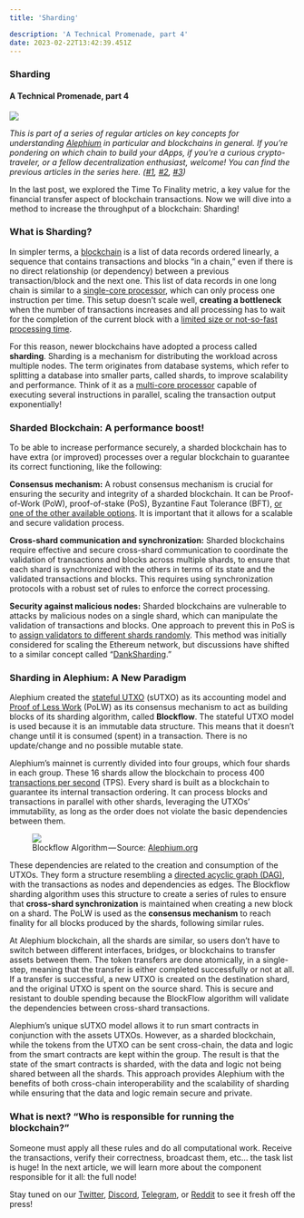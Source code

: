 ```yaml
---
title: 'Sharding'

description: 'A Technical Promenade, part 4'
date: 2023-02-22T13:42:39.451Z
---
```


### Sharding

#### A Technical Promenade, part 4

![](https://cdn-images-1.medium.com/max/800/0*F0g_OWrW58c6AE3o)

_This is part of a series of regular articles on key concepts for understanding_ <a href="https://alephium.org/" class="markup--anchor markup--p-anchor" data-href="https://alephium.org/" rel="noopener" target="_blank"><em>Alephium</em></a> _in particular and blockchains in general. If you’re pondering on which chain to build your dApps, if you’re a curious crypto-traveler, or a fellow decentralization enthusiast, welcome! You can find the previous articles in the series here. (_<a href="https://medium.com/@alephium/block-time-and-block-size-16e37292444f" class="markup--anchor markup--p-anchor" data-href="https://medium.com/@alephium/block-time-and-block-size-16e37292444f" target="_blank"><em>#1</em></a>_,_ <a href="https://medium.com/@alephium/transactions-per-second-tps-f13217a49e39" class="markup--anchor markup--p-anchor" data-href="https://medium.com/@alephium/transactions-per-second-tps-f13217a49e39" target="_blank"><em>#2</em></a>_,_ <a href="https://medium.com/@alephium/time-to-finality-17d64eeffd25" class="markup--anchor markup--p-anchor" data-href="https://medium.com/@alephium/time-to-finality-17d64eeffd25" target="_blank"><em>#3</em></a>_)_

In the last post, we explored the Time To Finality metric, a key value for the financial transfer aspect of blockchain transactions. Now we will dive into a method to increase the throughput of a blockchain: Sharding!

### What is Sharding?

In simpler terms, a <a href="https://www.synopsys.com/glossary/what-is-blockchain.html#:~:text=Definition,a%20timestamp%2C%20and%20transaction%20data." class="markup--anchor markup--p-anchor" data-href="https://www.synopsys.com/glossary/what-is-blockchain.html#:~:text=Definition,a%20timestamp%2C%20and%20transaction%20data." rel="noopener" target="_blank">blockchain</a> is a list of data records ordered linearly, a sequence that contains transactions and blocks “in a chain,” even if there is no direct relationship (or dependency) between a previous transaction/block and the next one. This list of data records in one long chain is similar to a <a href="https://en.wikipedia.org/wiki/Single-core#:~:text=A%20single%2Dcore%20processor%20is,than%20a%20multi%2Dcore%20system." class="markup--anchor markup--p-anchor" data-href="https://en.wikipedia.org/wiki/Single-core#:~:text=A%20single%2Dcore%20processor%20is,than%20a%20multi%2Dcore%20system." rel="noopener" target="_blank">single-core processor</a>, which can only process one instruction per time. This setup doesn’t scale well, **creating a bottleneck** when the number of transactions increases and all processing has to wait for the completion of the current block with a <a href="https://medium.com/@alephium/block-time-and-block-size-16e37292444f" class="markup--anchor markup--p-anchor" data-href="https://medium.com/@alephium/block-time-and-block-size-16e37292444f" target="_blank">limited size or not-so-fast processing time</a>.

For this reason, newer blockchains have adopted a process called **sharding**. Sharding is a mechanism for distributing the workload across multiple nodes. The term originates from database systems, which refer to splitting a database into smaller parts, called shards, to improve scalability and performance. Think of it as a <a href="https://www.techtarget.com/searchdatacenter/definition/multi-core-processor" class="markup--anchor markup--p-anchor" data-href="https://www.techtarget.com/searchdatacenter/definition/multi-core-processor" rel="noopener" target="_blank">multi-core processor</a> capable of executing several instructions in parallel, scaling the transaction output exponentially!

### Sharded Blockchain: A performance boost!

To be able to increase performance securely, a sharded blockchain has to have extra (or improved) processes over a regular blockchain to guarantee its correct functioning, like the following:

**Consensus mechanism:** A robust consensus mechanism is crucial for ensuring the security and integrity of a sharded blockchain. It can be Proof-of-Work (PoW), proof-of-stake (PoS), Byzantine Faut Tolerance (BFT), <a href="https://www.developcoins.com/blockchain-consensus-algorithms" class="markup--anchor markup--p-anchor" data-href="https://www.developcoins.com/blockchain-consensus-algorithms" rel="noopener" target="_blank">or one of the other available options</a>. It is important that it allows for a scalable and secure validation process.

**Cross-shard communication and synchronization:** Sharded blockchains require effective and secure cross-shard communication to coordinate the validation of transactions and blocks across multiple shards, to ensure that each shard is synchronized with the others in terms of its state and the validated transactions and blocks. This requires using synchronization protocols with a robust set of rules to enforce the correct processing.

**Security against malicious nodes:** Sharded blockchains are vulnerable to attacks by malicious nodes on a single shard, which can manipulate the validation of transactions and blocks. One approach to prevent this in PoS is to <a href="https://vitalik.ca/general/2021/04/07/sharding.html" class="markup--anchor markup--p-anchor" data-href="https://vitalik.ca/general/2021/04/07/sharding.html" rel="noopener" target="_blank">assign validators to different shards randomly</a>. This method was initially considered for scaling the Ethereum network, but discussions have shifted to a similar concept called “<a href="https://www.rootstrap.com/blog/danksharding-what-is-it-and-how-does-it-work" class="markup--anchor markup--p-anchor" data-href="https://www.rootstrap.com/blog/danksharding-what-is-it-and-how-does-it-work" rel="noopener" target="_blank">DankSharding</a>.”

### Sharding in Alephium: A New Paradigm

Alephium created the <a href="https://medium.com/@alephium/an-introduction-to-the-stateful-utxo-model-8de3b0f76749" class="markup--anchor markup--p-anchor" data-href="https://medium.com/@alephium/an-introduction-to-the-stateful-utxo-model-8de3b0f76749" target="_blank">stateful UTXO</a> (sUTXO) as its accounting model and <a href="https://medium.com/@alephium/tech-talk-1-the-ultimate-guide-to-proof-of-less-work-the-universe-and-everything-ba70644ab301" class="markup--anchor markup--p-anchor" data-href="https://medium.com/@alephium/tech-talk-1-the-ultimate-guide-to-proof-of-less-work-the-universe-and-everything-ba70644ab301" target="_blank">Proof of Less Work</a> (PoLW) as its consensus mechanism to act as building blocks of its sharding algorithm, called **Blockflow**. The stateful UTXO model is used because it is an immutable data structure. This means that it doesn’t change until it is consumed (spent) in a transaction. There is no update/change and no possible mutable state.

Alephium’s mainnet is currently divided into four groups, which four shards in each group. These 16 shards allow the blockchain to process 400 <a href="https://medium.com/@alephium/transactions-per-second-tps-f13217a49e39" class="markup--anchor markup--p-anchor" data-href="https://medium.com/@alephium/transactions-per-second-tps-f13217a49e39" target="_blank">transactions per second</a> (TPS). Every shard is built as a blockchain to guarantee its internal transaction ordering. It can process blocks and transactions in parallel with other shards, leveraging the UTXOs’ immutability, as long as the order does not violate the basic dependencies between them.

<figure id="162b" class="graf graf--figure graf-after--p">
<img src="https://cdn-images-1.medium.com/max/800/1*8yJkYe9rlbXVAwKxEk_95g.jpeg" class="graf-image" data-image-id="1*8yJkYe9rlbXVAwKxEk_95g.jpeg" data-width="798" data-height="798" />
<figcaption>Blockflow Algorithm — Source: <a href="https://alephium.org/" class="markup--anchor markup--figure-anchor" data-href="https://alephium.org/" rel="noopener" target="_blank">Alephium.org</a></figcaption>
</figure>

These dependencies are related to the creation and consumption of the UTXOs. They form a structure resembling a <a href="https://en.wikipedia.org/wiki/Directed_acyclic_graph" class="markup--anchor markup--p-anchor" data-href="https://en.wikipedia.org/wiki/Directed_acyclic_graph" rel="noopener" target="_blank">directed acyclic graph (DAG)</a>, with the transactions as nodes and dependencies as edges. The Blockflow sharding algorithm uses this structure to create a series of rules to ensure that **cross-shard synchronization** is maintained when creating a new block on a shard. The PoLW is used as the **consensus mechanism** to reach finality for all blocks produced by the shards, following similar rules.

At Alephium blockchain, all the shards are similar, so users don’t have to switch between different interfaces, bridges, or blockchains to transfer assets between them. The token transfers are done atomically, in a single-step, meaning that the transfer is either completed successfully or not at all. If a transfer is successful, a new UTXO is created on the destination shard, and the original UTXO is spent on the source shard. This is secure and resistant to double spending because the BlockFlow algorithm will validate the dependencies between cross-shard transactions.

Alephium’s unique sUTXO model allows it to run smart contracts in conjunction with the assets UTXOs. However, as a sharded blockchain, while the tokens from the UTXO can be sent cross-chain, the data and logic from the smart contracts are kept within the group. The result is that the state of the smart contracts is sharded, with the data and logic not being shared between all the shards. This approach provides Alephium with the benefits of both cross-chain interoperability and the scalability of sharding while ensuring that the data and logic remain secure and private.

### What is next? “Who is responsible for running the blockchain?”

Someone must apply all these rules and do all computational work. Receive the transactions, verify their correctness, broadcast them, etc… the task list is huge! In the next article, we will learn more about the component responsible for it all: the full node!

Stay tuned on our <a href="https://twitter.com/alephium" class="markup--anchor markup--p-anchor" data-href="https://twitter.com/alephium" rel="noopener" target="_blank">Twitter</a>, <a href="https://discord.gg/h7cXXy4FEY" class="markup--anchor markup--p-anchor" data-href="https://discord.gg/h7cXXy4FEY" rel="noopener" target="_blank">Discord</a>, <a href="https://t.me/Alephium_Announcement" class="markup--anchor markup--p-anchor" data-href="https://t.me/Alephium_Announcement" rel="noopener" target="_blank">Telegram</a>, or <a href="https://www.reddit.com/r/Alephium/" class="markup--anchor markup--p-anchor" data-href="https://www.reddit.com/r/Alephium/" rel="noopener" target="_blank">Reddit</a> to see it fresh off the press!
